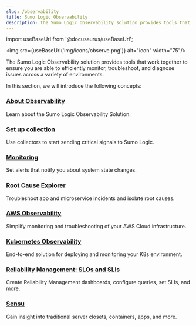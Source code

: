 ```yaml
---
slug: /observability
title: Sumo Logic Observability
description: The Sumo Logic Observability solution provides tools that work together to ensure you are able to efficiently monitor, troubleshoot, and diagnose issues across a variety of environments.
---
```


import useBaseUrl from '@docusaurus/useBaseUrl';

<img src={useBaseUrl('img/icons/observe.png')} alt="icon" width="75"/>

The Sumo Logic Observability solution provides tools that work together to ensure you are able to efficiently monitor, troubleshoot, and diagnose issues across a variety of environments. 

In this section, we will introduce the following concepts:


<div className="box-wrapper" markdown="1">
<div className="box box1 card">
  <div className="container">
  <h3><a href="/docs/observability/about">About Observability</a></h3>
  <p>Learn about the Sumo Logic Observability Solution.</p>
  </div>
</div>
<div className="box box2 card">
  <div className="container">
  <h3><a href="/docs/observability/set-up-collection">Set up collection</a></h3>
  <p>Use collectors to start sending critical signals to Sumo Logic.</p>
  </div>
</div>
    <div className="box box3 card">
      <div className="container">
      <h3><a href="/docs/observability/monitoring">Monitoring</a></h3>
      <p>Set alerts that notify you about system state changes.</p>
      </div>
    </div>
    <div className="box box4 card">
      <div className="container">
      <h3><a href="/docs/observability/root-cause-explorer">Root Cause Explorer</a></h3>
      <p>Troubleshoot app and microservice incidents and isolate root causes.</p>
      </div>
    </div>
    <div className="box box5 card">
      <div className="container">
      <h3><a href="/docs/observability/aws">AWS Observability</a></h3>
      <p>Simplify monitoring and troubleshooting of your AWS Cloud infrastructure.</p>
      </div>
    </div>
    <div className="box box6 card">
      <div className="container">
      <h3><a href="/docs/observability/kubernetes">Kubernetes Observability</a></h3>
      <p>End-to-end solution for deploying and monitoring your K8s environment.</p>
      </div>
    </div>
    <div className="box box7 card">
      <div className="container">
      <h3><a href="/docs/observability/reliability-management-slo">Reliability Management: SLOs and SLIs</a></h3>
      <p>Create Reliability Management dashboards, configure queries, set SLIs, and more.</p>
      </div>
    </div>
    <div className="box box8 card">
      <div className="container">
      <h3><a href="https://docs.sensu.io/sensu-go/latest/">Sensu</a></h3>
      <p>Gain insight into traditional server closets, containers, apps, and more.</p>
      </div>
    </div>
  </div>
